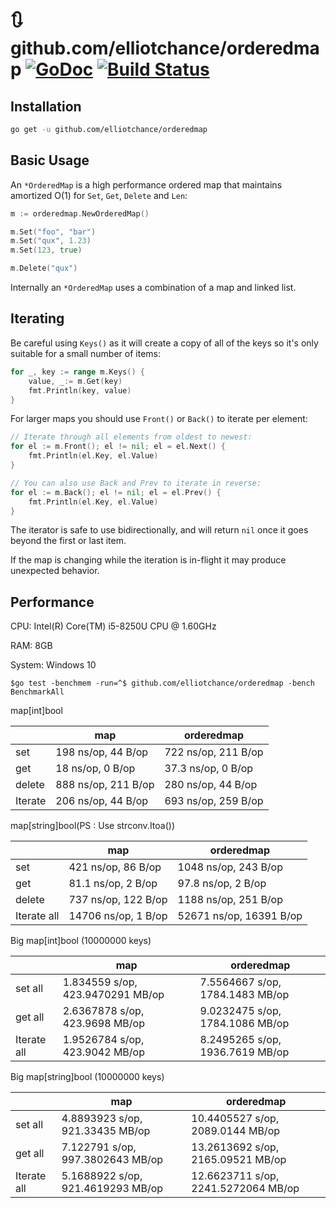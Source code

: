 # 🔃 github.com/elliotchance/orderedmap [![GoDoc](https://godoc.org/github.com/elliotchance/orderedmap?status.svg)](https://godoc.org/github.com/elliotchance/orderedmap) [![Build Status](https://travis-ci.org/elliotchance/orderedmap.svg?branch=master)](https://travis-ci.org/elliotchance/orderedmap)

## Installation

```bash
go get -u github.com/elliotchance/orderedmap
```

## Basic Usage

An `*OrderedMap` is a high performance ordered map that maintains amortized O(1)
for `Set`, `Get`, `Delete` and `Len`:

```go
m := orderedmap.NewOrderedMap()

m.Set("foo", "bar")
m.Set("qux", 1.23)
m.Set(123, true)

m.Delete("qux")
```

Internally an `*OrderedMap` uses a combination of a map and linked list.

## Iterating

Be careful using `Keys()` as it will create a copy of all of the keys so it's
only suitable for a small number of items:

```go
for _, key := range m.Keys() {
	value, _:= m.Get(key)
	fmt.Println(key, value)
}
```

For larger maps you should use `Front()` or `Back()` to iterate per element:

```go
// Iterate through all elements from oldest to newest:
for el := m.Front(); el != nil; el = el.Next() {
    fmt.Println(el.Key, el.Value)
}

// You can also use Back and Prev to iterate in reverse:
for el := m.Back(); el != nil; el = el.Prev() {
    fmt.Println(el.Key, el.Value)
}
```

The iterator is safe to use bidirectionally, and will return `nil` once it goes
beyond the first or last item.

If the map is changing while the iteration is in-flight it may produce
unexpected behavior.

## Performance

CPU: Intel(R) Core(TM) i5-8250U CPU @ 1.60GHz

RAM: 8GB

System: Windows 10

```shell
$go test -benchmem -run=^$ github.com/elliotchance/orderedmap -bench BenchmarkAll
```

map[int]bool

|         | map                 | orderedmap          |
| ------- | ------------------- | ------------------- |
| set     | 198 ns/op, 44 B/op  | 722 ns/op, 211 B/op |
| get     | 18 ns/op, 0 B/op    | 37.3 ns/op, 0 B/op  |
| delete  | 888 ns/op, 211 B/op | 280 ns/op, 44 B/op  |
| Iterate | 206 ns/op, 44 B/op  | 693 ns/op, 259 B/op |

map[string]bool(PS : Use strconv.Itoa())

|             | map                 | orderedmap              |
| ----------- | ------------------- | ----------------------- |
| set         | 421 ns/op, 86 B/op  | 1048 ns/op, 243 B/op    |
| get         | 81.1 ns/op, 2 B/op  | 97.8 ns/op, 2 B/op      |
| delete      | 737 ns/op, 122 B/op | 1188 ns/op, 251 B/op    |
| Iterate all | 14706 ns/op, 1 B/op | 52671 ns/op, 16391 B/op |

Big map[int]bool (10000000 keys)

|             | map                              | orderedmap                      |
| ----------- | -------------------------------- | ------------------------------- |
| set all     | 1.834559 s/op, 423.9470291 MB/op | 7.5564667 s/op, 1784.1483 MB/op |
| get all     | 2.6367878 s/op, 423.9698 MB/op   | 9.0232475 s/op, 1784.1086 MB/op |
| Iterate all | 1.9526784 s/op, 423.9042 MB/op   | 8.2495265 s/op, 1936.7619 MB/op |

Big map[string]bool (10000000 keys)

|             | map                               | orderedmap                          |
| ----------- | --------------------------------- | ----------------------------------- |
| set all     | 4.8893923 s/op, 921.33435 MB/op   | 10.4405527 s/op, 2089.0144 MB/op    |
| get all     | 7.122791 s/op, 997.3802643 MB/op  | 13.2613692 s/op, 2165.09521 MB/op   |
| Iterate all | 5.1688922 s/op, 921.4619293 MB/op | 12.6623711 s/op, 2241.5272064 MB/op |
